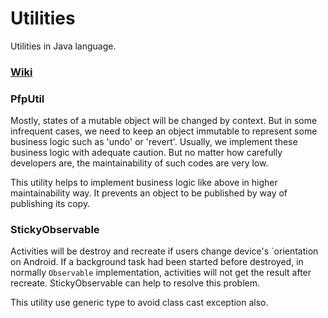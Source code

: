 # Utilities
Utilities in Java language.

### [Wiki](https://github.com/dxinl/Utilities/wiki)

### PfpUtil
Mostly, states of a mutable object will be changed by context. But in some infrequent cases, we need to keep an object immutable to represent some business logic such as 'undo' or 'revert'. Usually, we implement these business logic with adequate caution. But no matter how carefully developers are, the maintainability of such codes are very low.
</p>
This utility helps to implement business logic like above in higher maintainability way. It prevents an object to be published by way of publishing its copy.

### StickyObservable
Activities will be destroy and recreate if users change device's `orientation on Android. If a background task had been started before destroyed, in normally ```Observable``` implementation, activities will not get the result after recreate. StickyObservable can help to resolve this problem.
</p>
This utility use generic type to avoid class cast exception also.

